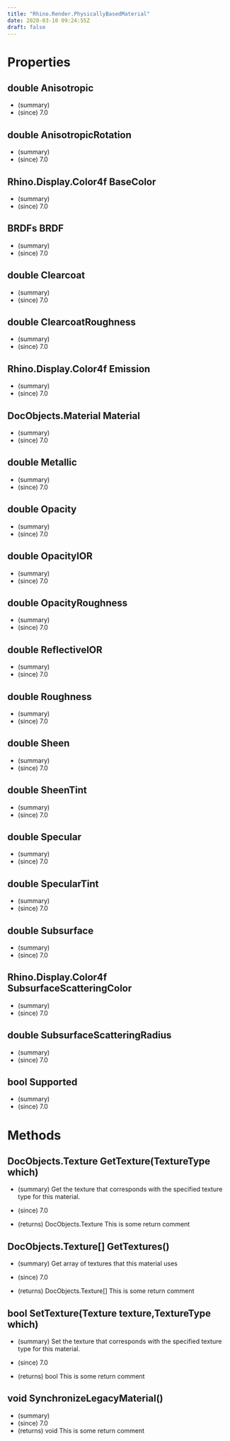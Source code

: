 ```yaml
---
title: "Rhino.Render.PhysicallyBasedMaterial"
date: 2020-03-10 09:24:55Z
draft: false
---
```


# Properties
## double Anisotropic
- (summary) 
- (since) 7.0
## double AnisotropicRotation
- (summary) 
- (since) 7.0
## Rhino.Display.Color4f BaseColor
- (summary) 
- (since) 7.0
## BRDFs BRDF
- (summary) 
- (since) 7.0
## double Clearcoat
- (summary) 
- (since) 7.0
## double ClearcoatRoughness
- (summary) 
- (since) 7.0
## Rhino.Display.Color4f Emission
- (summary) 
- (since) 7.0
## DocObjects.Material Material
- (summary) 
- (since) 7.0
## double Metallic
- (summary) 
- (since) 7.0
## double Opacity
- (summary) 
- (since) 7.0
## double OpacityIOR
- (summary) 
- (since) 7.0
## double OpacityRoughness
- (summary) 
- (since) 7.0
## double ReflectiveIOR
- (summary) 
- (since) 7.0
## double Roughness
- (summary) 
- (since) 7.0
## double Sheen
- (summary) 
- (since) 7.0
## double SheenTint
- (summary) 
- (since) 7.0
## double Specular
- (summary) 
- (since) 7.0
## double SpecularTint
- (summary) 
- (since) 7.0
## double Subsurface
- (summary) 
- (since) 7.0
## Rhino.Display.Color4f SubsurfaceScatteringColor
- (summary) 
- (since) 7.0
## double SubsurfaceScatteringRadius
- (summary) 
- (since) 7.0
## bool Supported
- (summary) 
- (since) 7.0
# Methods
## DocObjects.Texture GetTexture(TextureType which)
- (summary) 
     Get the texture that corresponds with the specified texture type for this material.
     
- (since) 7.0
- (returns) DocObjects.Texture This is some return comment
## DocObjects.Texture[] GetTextures()
- (summary) 
     Get array of textures that this material uses
     
- (since) 7.0
- (returns) DocObjects.Texture[] This is some return comment
## bool SetTexture(Texture texture,TextureType which)
- (summary) 
     Set the texture that corresponds with the specified texture type for this material.
     
- (since) 7.0
- (returns) bool This is some return comment
## void SynchronizeLegacyMaterial()
- (summary) 
- (since) 7.0
- (returns) void This is some return comment
